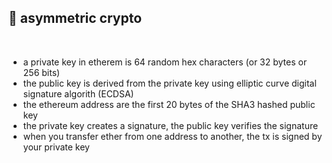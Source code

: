 ## 🍈 asymmetric crypto

<br>

* a private key in etherem is 64 random hex characters (or 32 bytes or 256 bits)
* the public key is derived from the private key using elliptic curve digital signature algorith (ECDSA)
* the ethereum address are the first 20 bytes of the SHA3 hashed public key
* the private key creates a signature, the public key verifies the signature
* when you transfer ether from one address to another, the tx is signed by your private key
